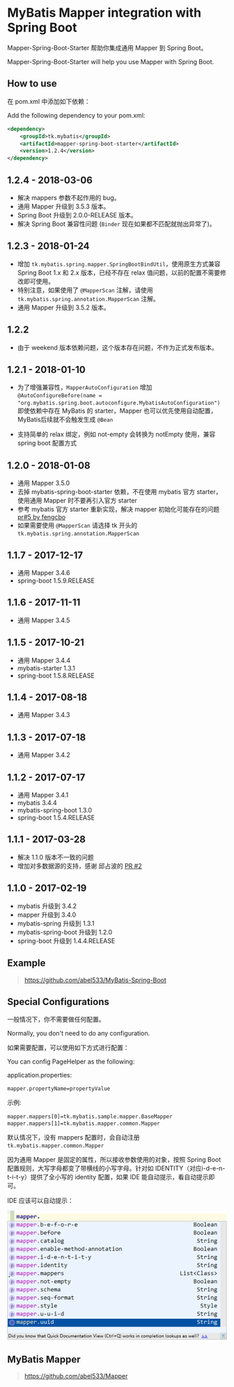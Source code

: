 # MyBatis Mapper integration with Spring Boot

Mapper-Spring-Boot-Starter 帮助你集成通用 Mapper 到 Spring Boot。

Mapper-Spring-Boot-Starter will help you use Mapper with Spring Boot.

## How to use
在 pom.xml 中添加如下依赖：

Add the following dependency to your pom.xml: 
```xml
<dependency>
    <groupId>tk.mybatis</groupId>
    <artifactId>mapper-spring-boot-starter</artifactId>
    <version>1.2.4</version>
</dependency>
```

## 1.2.4 - 2018-03-06

- 解决 mappers 参数不起作用的 bug。
- 通用 Mapper 升级到 3.5.3 版本。
- Spring Boot 升级到 2.0.0-RELEASE 版本。
- 解决 Spring Boot 兼容性问题 (`Binder` 现在如果都不匹配就抛出异常了)。

## 1.2.3 - 2018-01-24

- 增加 `tk.mybatis.spring.mapper.SpringBootBindUtil`，使用原生方式兼容 Spring Boot 1.x 和 2.x 版本，已经不存在 relax 值问题，以前的配置不需要修改即可使用。
- 特别注意，如果使用了 `@MapperScan` 注解，请使用 `tk.mybatis.spring.annotation.MapperScan` 注解。
- 通用 Mapper 升级到 3.5.2 版本。

## 1.2.2

- 由于 weekend 版本依赖问题，这个版本存在问题，不作为正式发布版本。

## 1.2.1 - 2018-01-10

- 为了增强兼容性，`MapperAutoConfiguration` 增加 `@AutoConfigureBefore(name = "org.mybatis.spring.boot.autoconfigure.MybatisAutoConfiguration")`
即使依赖中存在 MyBatis 的 starter，Mapper 也可以优先使用自动配置，MyBatis后续就不会触发生成 `@Bean`

- 支持简单的 relax 绑定，例如 not-empty 会转换为 notEmpty 使用，兼容 spring boot 配置方式


## 1.2.0 - 2018-01-08

- 通用 Mapper 3.5.0
- 去掉 mybatis-spring-boot-starter 依赖，不在使用 mybatis 官方 starter，使用通用 Mapper 时不要再引入官方 starter
- 参考 mybatis 官方 starter 重新实现，解决 mapper 初始化可能存在的问题 [pr#5 by fengcbo](https://github.com/abel533/mapper-boot-starter/pull/5)
- 如果需要使用 `@MapperScan` 请选择 tk 开头的 `tk.mybatis.spring.annotation.MapperScan`

## 1.1.7 - 2017-12-17

- 通用 Mapper 3.4.6
- spring-boot 1.5.9.RELEASE

## 1.1.6 - 2017-11-11

- 通用 Mapper 3.4.5

## 1.1.5 - 2017-10-21

- 通用 Mapper 3.4.4
- mybatis-starter 1.3.1
- spring-boot 1.5.8.RELEASE

## 1.1.4 - 2017-08-18

- 通用 Mapper 3.4.3

## 1.1.3 - 2017-07-18

- 通用 Mapper 3.4.2

## 1.1.2 - 2017-07-17

- 通用 Mapper 3.4.1
- mybatis 3.4.4
- mybatis-spring-boot 1.3.0
- spring-boot 1.5.4.RELEASE

## 1.1.1 - 2017-03-28

- 解决 1.1.0 版本不一致的问题
- 增加对多数据源的支持，感谢 邱占波的 [PR #2](https://github.com/abel533/mapper-boot-starter/pull/2)

## 1.1.0 - 2017-02-19

- mybatis 升级到 3.4.2
- mapper 升级到 3.4.0
- mybatis-spring 升级到 1.3.1
- mybatis-spring-boot 升级到 1.2.0
- spring-boot 升级到 1.4.4.RELEASE

## Example
>https://github.com/abel533/MyBatis-Spring-Boot

## Special Configurations
一般情况下，你不需要做任何配置。

Normally, you don't need to do any configuration.

如果需要配置，可以使用如下方式进行配置：

You can config PageHelper as the following:

application.properties:
```properties
mapper.propertyName=propertyValue
```

示例:
```properties
mapper.mappers[0]=tk.mybatis.sample.mapper.BaseMapper
mapper.mappers[1]=tk.mybatis.mapper.common.Mapper
```
默认情况下，没有 mappers 配置时，会自动注册 `tk.mybatis.mapper.common.Mapper`

因为通用 Mapper 是固定的属性，所以接收参数使用的对象，按照 Spring Boot 配置规则，大写字母都变了带横线的小写字母。针对如 IDENTITY（对应i-d-e-n-t-i-t-y）提供了全小写的 identity 配置，如果 IDE 能自动提示，看自动提示即可。

IDE 应该可以自动提示：  

![自动提示属性](properties.png)

## MyBatis Mapper
>https://github.com/abel533/Mapper
